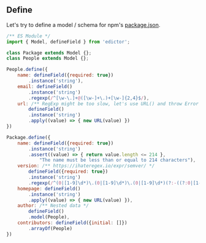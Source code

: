 <div class="flex flex-center width-100">
    <h2>Define</h2>
</div>

Let's try to define a model / schema for npm's <a href="https://docs.npmjs.com/cli/v9/configuring-npm/package-json/" target=_blank>
package.json</a>.

```javascript
/** ES Module */
import { Model, defineField } from 'edictor';

class Package extends Model {};
class People extends Model {};

People.define({
    name: defineField({required: true})
        .instance('string'),
    email: defineField()
        .instance('string')
        .regexp(/^[\w-\.]+@([\w-]+\.)+[\w-]{2,4}$/),
    url: /** RegExp might be too slow, let's use URL() and throw Error */
        defineField()
        .instance('string')
        .apply((value) => { new URL(value) })
})

Package.define({
    name: defineField({required: true})
        .instance('string')
        .assert((value) => { return value.length <= 214 },
            "The name must be less than or equal to 214 characters"),
    version: /** https://ihateregex.io/expr/semver/ */
        defineField({required: true})
        .instance('string')
        .regexp(/^(0|[1-9]\d*)\.(0|[1-9]\d*)\.(0|[1-9]\d*)(?:-((?:0|[1-9]\d*|\d*[a-zA-Z-][0-9a-zA-Z-]*)(?:\.(?:0|[1-9]\d*|\d*[a-zA-Z-][0-9a-zA-Z-]*))*))?(?:\+([0-9a-zA-Z-]+(?:\.[0-9a-zA-Z-]+)*))?$/),
    homepage: defineField()
        .instance('string')
        .apply((value) => { new URL(value) }),
    author: /** Nested data */
        defineField()
        .model(People),
    contributors: defineField({initial: []})
        .arrayOf(People)
})
```